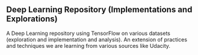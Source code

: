 ## Deep Learning Repository (Implementations and Explorations)
A Deep Learning repository using TensorFlow on various datasets (exploration and implementation and analysis). An extension of practices and techniques we are learning from various sources like Udacity.
